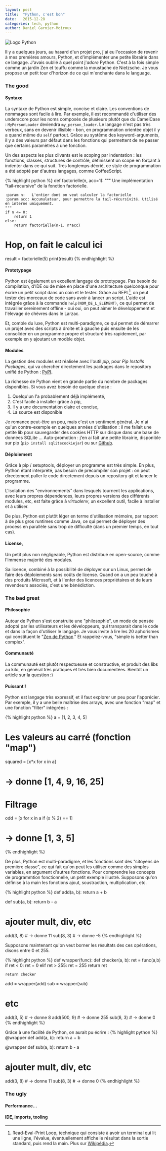 ```yaml
---
layout: post
title:  "Python, c'est bon"
date:   2015-12-28
categories: tech, python
author: Daniel Garnier-Moiroux
---
```


<div id="cover-pic" class="text-center">
    <img src="/assets/python.png" title="Logo Python" />
</div>

Il y a quelques jours, au hasard d'un projet pro, j'ai eu l'occasion de revenir à mes premières amours, Python, et d'implémenter une petite librairie dans ce langage. J'avais oublié à quel point j'_adore_ Python. C'est à la fois simple comme un jardin Zen et touffu comme la moustache de Nietzsche. Je vous propose un petit tour d'horizon de ce qui m'enchante dans le language.

### The good

#### Syntaxe
La syntaxe de Python est simple, concise et claire. Les conventions de nommages sont facile à lire. Par exemple, il est recommandé d'utiliser des underscore pour les noms composés de plusieurs plutôt que du CamelCase : `MyPersonLoader` deviendra `my_person_loader`. Le langage n'est pas très verbeux, sans en devenir illisible - bon, en programmation orientée objet il y a quand même du `self` partout. Grâce au système des keyword-arguments, il y a des valeurs par défaut dans les fonctions qui permettent de ne passer que certains paramètres à une fonction.

Un des aspects les plus clivants est le scoping par indentation : les fonctions, classes, structures de contrôle, définissent un scope en forçant à indenter dans ce qui suit. Très longtemps décrié, ce style de programmation a été adopté par d'autres langages, comme CoffeeScript.

{% highlight python %}
def factorielle(n, acc=1):
    """
    Une implémentation "tail-recursive" de la fonction factorielle.

    :param n:   L'entier dont on veut calculer la factorielle
    :param acc: Accumulateur, pour permettre la tail-récursivité. Utilisé en interne uniquement.
    """
    if n <= 0:
        return 1
    else:
        return factorielle(n-1, n*acc)

# Hop, on fait le calcul ici
result = factorielle(5)
print(result)
{% endhighlight %}


#### Prototypage
Python est également un excellent langage de prototypage. Pas besoin de compilation, d'IDE ou de mise en place d'une architecture quelconque pour écrire un petit script dans un coin et le tester. Grâce au REPL[^1], on peut tester des morceaux de code sans avoir à lancer un script. L'aide est intégrée grâce à la commande `help(NOM_DE_L_ELEMENT)`, ce qui permet de travailler sereinement offline - oui oui, on peut aimer le développement et l'élevage de chèvres dans le Larzac.

Et, comble du luxe, Python est multi-paradigme, ce qui permet de démarrer un projet avec des scripts à droite et à gauche puis ensuite de les consolider en un programme propre et structuré très rapidement, par exemple en y ajoutant un modèle objet. 

#### Modules
La gestion des modules est réalisée avec l'outil _pip_, pour _Pip Installs Packages_, qui va chercher directement les packages dans le repository unifié de Python : <a href="https://pypi.python.org/pypi" target="_blank">PyPI</a>. 

La richesse de Python vient en grande partie du nombre de packages disponibles. Si vous avez besoin de quelque chose :

  1. Quelqu'un l'a probablement déjà implémenté,
  2. C'est facile à installer grâce à pip,
  3. Il y a une documentation claire et concise,
  4. La source est disponible

Je romance peut-être un peu, mais c'est un sentiment général. Je n'ai qu'un contre-exemple en quelques années d'utilisation : il me fallait une petite lib pour sauvegarder des cookies HTTP sur disque dans une base de données SQLite ... Auto-promotion : j'en ai fait une petite librairie, disponible sur pip (`pip install sqlitecookiejar`) ou sur <a href="https://github.com/timsoft-oss/sqlitecookiejar" target="_blank">Github</a>.

#### Déploiement
Grâce à pip / setuptools, déployer un programme est très simple. En plus, Python étant interprété, pas besoin de précompiler son projet : on peut directement puller le code directement depuis un repository git et lancer le programme.

L'isolation des "environnements" dans lesquels tournent les applications, avec leurs propres dépendences, leurs propres versions des différents modules, etc, est faite grâce à _virtualenv_, un excellent outil, facile à installer et à utiliser.

De plus, Python est plutôt léger en terme d'utilisation mémoire, par rapport à de plus gros runtimes comme Java, ce qui permet de déployer des process en parallèle sans trop de difficulté (dans un premier temps, en tout cas). 


#### License, 
Un petit plus non négligeable, Python est distribué en open-source, comme l'immense majorité des modules.

Sa licence, combiné à la possibilité de déployer sur un Linux, permet de faire des déploiements sans coûts de license. Quand on a un peu touché à des produits Microsoft, et à l'enfer des licences propriétaires et de leurs revendeurs associés, c'est une bénédiction.


### The <span style="text-decoration:line-through;">bad</span> great

#### Philosophie
Autour de Python s'est construite une "philosophie", un mode de pensée adopté par les utilisateurs et les développeurs, qui transparait dans le code et dans la façon d'utiliser le langage. Je vous invite à lire les 20 aphorismes qui constituent le "<a href="https://www.python.org/dev/peps/pep-0020/" target="_blank">Zen de Python</a>." Et rappelez-vous, "simple is better than complex".

#### Communauté
La communauté est plutôt respectueuse et constructive, et produit des libs au kilo, en général très pratiques et très bien documentées. Bientôt un article sur la question :) 

#### Puissant !
Python est langage très expressif, et il faut explorer un peu pour l'apprécier. Par exemple, il y a une belle maîtrise des arrays, avec une fonction "map" et une fonction "filter" intégrées :
 
{% highlight python %}
a = [1, 2, 3, 4, 5]

# Les valeurs au carré (fonction "map")
squared = [x*x for x in a]  
#   -> donne [1, 4, 9, 16, 25]

# Filtrage
odd = [x for x in a if (x % 2) == 1]
#   -> donne [1, 3, 5]
{% endhighlight %}

De plus, Python est multi-paradigme, et les fonctions sont des "citoyens de première classe", ce qui fait qu'on peut les utiliser comme des simples variables, en argument d'autres fonctions. Pour comprendre les concepts de programmtion fonctionnelle, un petit exemple illustré. Supposons qu'on définise à la main les fonctions ajout, soustraction, multiplication, etc.
 
{% highlight python %}
def add(a, b):
    return a + b

def sub(a, b):
    return b - a

# ajouter mult, div, etc

add(3, 8)   #   -> donne 11
sub(8, 3)   #   -> donne -5
{% endhighlight %}

Supposons maintenant qu'on veut borner les résultats des ces opérations, disons entre 0 et 255. 

{% highlight python %}
def wrapper(func):
    def checker(a, b):
        ret = func(a,b)
        if ret < 0:
            ret = 0
        elif ret > 255:
            ret = 255
        return ret

    return checker

add = wrapper(add)
sub = wrapper(sub)
# etc

add(3, 5)   #   -> donne 8
add(500, 9) #   -> donne 255
sub(8, 3)   #   -> donne 0
{% endhighlight %}

Grâce à une facilité de Python, on aurait pu écrire :
{% highlight python %}
@wrapper
def add(a, b):
    return a + b

@wrapper
def sub(a, b):
    return b - a

# ajouter mult, div, etc

add(3, 8)   #   -> donne 11
sub(8, 3)   #   -> donne 0
{% endhighlight %}

### The ugly

#### Performance...

#### IDE, imports, tooling


[^1]: Read-Eval-Print Loop, technique qui consiste à avoir un terminal qui lit une ligne, l'évalue, éventuellement affiche le résultat dans la sortie standard, puis rend la main. Plus sur <a href="https://en.wikipedia.org/wiki/Read%E2%80%93eval%E2%80%93print_loop" target="_blank">Wikipédia</a>.
